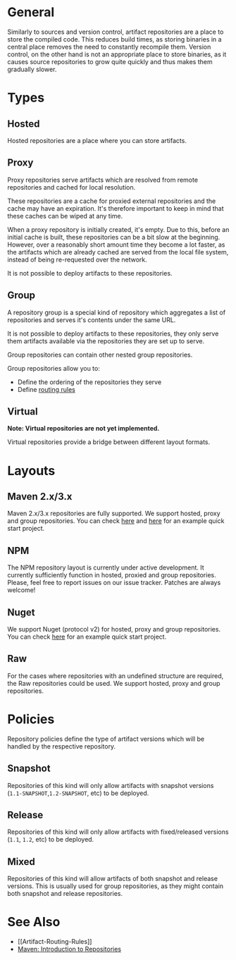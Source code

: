 # General

Similarly to sources and version control, artifact repositories are a place to store the compiled code. This reduces build times, as storing binaries in a central place removes the need to constantly recompile them. Version control, on the other hand is not an appropriate place to store binaries, as it causes source repositories to grow quite quickly and thus makes them gradually slower.

# Types

## Hosted

Hosted repositories are a place where you can store artifacts.

## Proxy

Proxy repositories serve artifacts which are resolved from remote repositories and cached for local resolution.

These repositories are a cache for proxied external repositories and the cache may have an expiration. It's therefore important to keep in mind that these caches can be wiped at any time.

When a proxy repository is initially created, it's empty. Due to this, before an initial cache is built, these repositories can be a bit slow at the beginning. However, over a reasonably short amount time they become a lot faster, as the artifacts which are already cached are served from the local file system, instead of being re-requested over the network.

It is not possible to deploy artifacts to these repositories.

## Group

A repository group is a special kind of repository which aggregates a list of repositories and serves it's contents under the same URL. 

It is not possible to deploy artifacts to these repositories, they only serve them artifacts available via the repositories they are set up to serve.

Group repositories can contain other nested group repositories.

Group repositories allow you to:
* Define the ordering of the repositories they serve
* Define [routing rules](https://github.com/strongbox/strongbox/wiki/Artifact-Routing-Rules)

## Virtual

**Note: Virtual repositories are not yet implemented.**

Virtual repositories provide a bridge between different layout formats.

# Layouts

## Maven 2.x/3.x

Maven 2.x/3.x repositories are fully supported. We support hosted, proxy and group repositories. You can check [here](https://github.com/strongbox/strongbox/wiki/Integrating-build-tools-with-Strongbox) and [here](https://github.com/strongbox/strongbox-examples/tree/master/hello-strongbox-maven) for an example quick start project.

## NPM

The NPM repository layout is currently under active development. It currently sufficiently function in hosted, proxied and group repositories. Please, feel free to report issues on our issue tracker. Patches are always welcome!

## Nuget

We support Nuget (protocol v2) for hosted, proxy and group repositories. You can check [here](https://github.com/strongbox/strongbox-examples/tree/master/hello-strongbox-nuget) for an example quick start project.

## Raw

For the cases where repositories with an undefined structure are required, the Raw repositories could be used. We support hosted, proxy and group repositories.

# Policies

Repository policies define the type of artifact versions which will be handled by the respective repository.

## Snapshot

Repositories of this kind will only allow artifacts with snapshot versions (`1.1-SNAPSHOT`,`1.2-SNAPSHOT`, etc) to be deployed.

## Release

Repositories of this kind will only allow artifacts with fixed/released versions (`1.1`, `1.2`, etc) to be deployed.

## Mixed

Repositories of this kind will allow artifacts of both snapshot and release versions. This is usually used for group repositories, as they might contain both snapshot and release repositories.

# See Also
* [[Artifact-Routing-Rules]]
* [Maven: Introduction to Repositories](http://maven.apache.org/guides/introduction/introduction-to-repositories.html)
